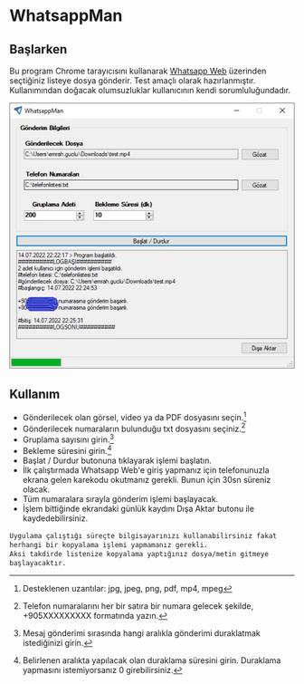 # WhatsappMan
## Başlarken
Bu program Chrome tarayıcısını kullanarak [Whatsapp Web](https://web.whatsapp.com/) üzerinden seçtiğiniz listeye dosya gönderir. Test amaçlı olarak hazırlanmıştır. Kullanımından doğacak olumsuzluklar kullanıcının kendi sorumluluğundadır.

![This is an image](/WhatsappMan/Resimler/WhatsappMan.jpg)

## Kullanım
- Gönderilecek olan görsel, video ya da PDF dosyasını seçin.[^1]
- Gönderilecek numaraların bulunduğu txt dosyasını seçiniz.[^2]
- Gruplama sayısını girin.[^3]
- Bekleme süresini girin.[^4]
- Başlat / Durdur butonuna tıklayarak işlemi başlatın.
- İlk çalıştırmada Whatsapp Web'e giriş yapmanız için telefonunuzla ekrana gelen karekodu okutmanız gerekli. Bunun için 30sn süreniz olacak.
- Tüm numaralara sırayla gönderim işlemi başlayacak.
- İşlem bittiğinde ekrandaki günlük kaydını Dışa Aktar butonu ile kaydedebilirsiniz.

```
Uygulama çalıştığı süreçte bilgisayarınızı kullanabilirsiniz fakat herhangi bir kopyalama işlemi yapmamanız gerekli.
Aksi takdirde listenize kopyalama yaptığınız dosya/metin gitmeye başlayacaktır.
```

[^1]: Desteklenen uzantılar: jpg, jpeg, png, pdf, mp4, mpeg
[^2]: Telefon numaralarını her bir satıra bir numara gelecek şekilde, +905XXXXXXXXX formatında yazın.
[^3]: Mesaj gönderimi sırasında hangi aralıkla gönderimi duraklatmak istediğinizi girin.
[^4]: Belirlenen aralıkta yapılacak olan duraklama süresini girin. Duraklama yapmasını istemiyorsanız 0 girebilirsiniz.
